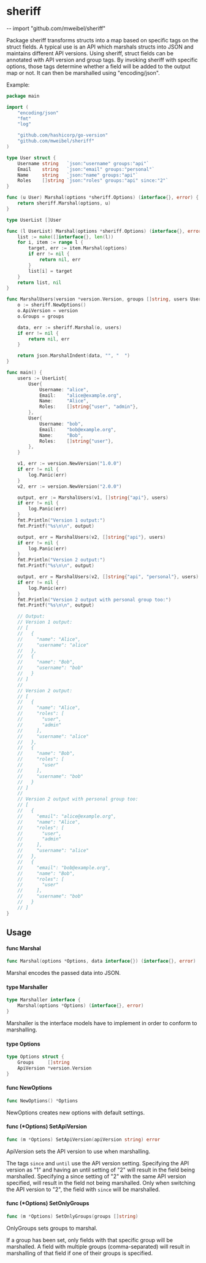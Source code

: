 # sheriff
--
    import "github.com/mweibel/sheriff"

Package sheriff transforms structs into a map based on specific tags on the
struct fields. A typical use is an API which marshals structs into JSON and
maintains different API versions. Using sheriff, struct fields can be annotated
with API version and group tags. By invoking sheriff with specific options,
those tags determine whether a field will be added to the output map or not. It
can then be marshalled using "encoding/json".

Example:
```go
package main

import (
    "encoding/json"
    "fmt"
    "log"

    "github.com/hashicorp/go-version"
    "github.com/mweibel/sheriff"
)

type User struct {
    Username string   `json:"username" groups:"api"`
    Email    string   `json:"email" groups:"personal"`
    Name     string   `json:"name" groups:"api"`
    Roles    []string `json:"roles" groups:"api" since:"2"`
}

func (u User) Marshal(options *sheriff.Options) (interface{}, error) {
    return sheriff.Marshal(options, u)
}

type UserList []User

func (l UserList) Marshal(options *sheriff.Options) (interface{}, error) {
    list := make([]interface{}, len(l))
    for i, item := range l {
        target, err := item.Marshal(options)
        if err != nil {
            return nil, err
        }
        list[i] = target
    }
    return list, nil
}

func MarshalUsers(version *version.Version, groups []string, users UserList) ([]byte, error) {
    o := sheriff.NewOptions()
    o.ApiVersion = version
    o.Groups = groups

    data, err := sheriff.Marshal(o, users)
    if err != nil {
        return nil, err
    }

    return json.MarshalIndent(data, "", "  ")
}

func main() {
    users := UserList{
        User{
            Username: "alice",
            Email:    "alice@example.org",
            Name:     "Alice",
            Roles:    []string{"user", "admin"},
        },
        User{
            Username: "bob",
            Email:    "bob@example.org",
            Name:     "Bob",
            Roles:    []string{"user"},
        },
    }

    v1, err := version.NewVersion("1.0.0")
    if err != nil {
        log.Panic(err)
    }
    v2, err := version.NewVersion("2.0.0")

    output, err := MarshalUsers(v1, []string{"api"}, users)
    if err != nil {
        log.Panic(err)
    }
    fmt.Println("Version 1 output:")
    fmt.Printf("%s\n\n", output)

    output, err = MarshalUsers(v2, []string{"api"}, users)
    if err != nil {
        log.Panic(err)
    }
    fmt.Println("Version 2 output:")
    fmt.Printf("%s\n\n", output)

    output, err = MarshalUsers(v2, []string{"api", "personal"}, users)
    if err != nil {
        log.Panic(err)
    }
    fmt.Println("Version 2 output with personal group too:")
    fmt.Printf("%s\n\n", output)

    // Output:
    // Version 1 output:
    // [
    //   {
    //     "name": "Alice",
    //     "username": "alice"
    //   },
    //   {
    //     "name": "Bob",
    //     "username": "bob"
    //   }
    // ]
    //
    // Version 2 output:
    // [
    //   {
    //     "name": "Alice",
    //     "roles": [
    //       "user",
    //       "admin"
    //     ],
    //     "username": "alice"
    //   },
    //   {
    //     "name": "Bob",
    //     "roles": [
    //       "user"
    //     ],
    //     "username": "bob"
    //   }
    // ]
    //
    // Version 2 output with personal group too:
    // [
    //   {
    //     "email": "alice@example.org",
    //     "name": "Alice",
    //     "roles": [
    //       "user",
    //       "admin"
    //     ],
    //     "username": "alice"
    //   },
    //   {
    //     "email": "bob@example.org",
    //     "name": "Bob",
    //     "roles": [
    //       "user"
    //     ],
    //     "username": "bob"
    //   }
    // ]
}
```

## Usage

#### func  Marshal

```go
func Marshal(options *Options, data interface{}) (interface{}, error)
```
Marshal encodes the passed data into JSON.

#### type Marshaller

```go
type Marshaller interface {
	Marshal(options *Options) (interface{}, error)
}
```

Marshaller is the interface models have to implement in order to conform to
marshalling.

#### type Options

```go
type Options struct {
	Groups     []string
	ApiVersion *version.Version
}
```


#### func  NewOptions

```go
func NewOptions() *Options
```
NewOptions creates new options with default settings.

#### func (*Options) SetApiVersion

```go
func (m *Options) SetApiVersion(apiVersion string) error
```
ApiVersion sets the API version to use when marshalling.

The tags `since` and `until` use the API version setting. Specifying the API
version as "1" and having an until setting of "2" will result in the field being
marshalled. Specifying a since setting of "2" with the same API version
specified, will result in the field not being marshalled. Only when switching
the API version to "2", the field with `since` will be marshalled.

#### func (*Options) SetOnlyGroups

```go
func (m *Options) SetOnlyGroups(groups []string)
```
OnlyGroups sets groups to marshal.

If a group has been set, only fields with that specific group will be
marshalled. A field with multiple groups (comma-separated) will result in
marshalling of that field if one of their groups is specified.

